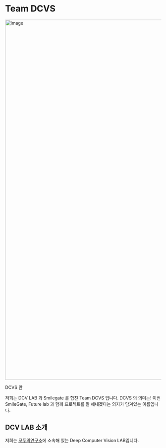 # Team DCVS

<img width="1161" alt="image" src="https://github.com/ugiugi0823/DCVS/assets/106899647/6feb5af5-6517-4a7e-971d-1f2d9e5429b1">

DCVS 란

저희는 DCV LAB 과 Smilegate 를 합친 Team DCVS 입니다.
DCVS 의 의미는! 
이번 SmileGate, Future lab 과 함께 프로젝트를 잘 해내겠다는 의지가 담겨있는 이름입니다.


## DCV LAB 소개
저희는 [모두의연구소](https://modulabs.co.kr/)에 소속해 있는 Deep Computer Vision LAB입니다.
























